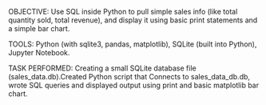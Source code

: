 OBJECTIVE: Use SQL inside Python to pull simple sales info (like total quantity sold, total revenue), and display it using basic print statements and a simple bar chart.

TOOLS:
Python (with sqlite3, pandas, matplotlib),
SQLite (built into Python),
Jupyter Notebook.

TASK PERFORMED: 
Creating a small SQLite database file (sales_data.db).Created Python script that Connects to sales_data_db.db, wrote SQL queries and displayed output using print and basic matplotlib bar chart.
